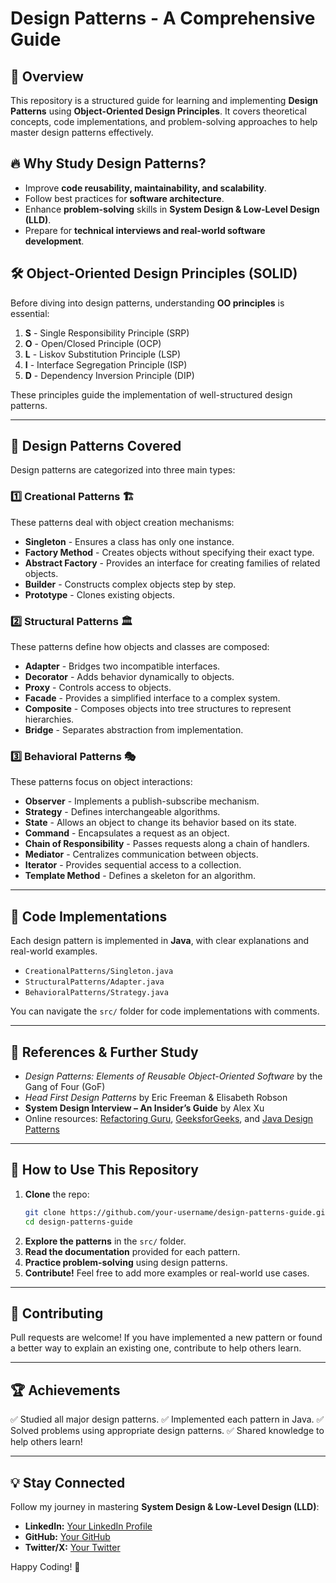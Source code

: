 # Design Patterns - A Comprehensive Guide

## 📌 Overview
This repository is a structured guide for learning and implementing **Design Patterns** using **Object-Oriented Design Principles**. It covers theoretical concepts, code implementations, and problem-solving approaches to help master design patterns effectively.

## 🔥 Why Study Design Patterns?
- Improve **code reusability, maintainability, and scalability**.
- Follow best practices for **software architecture**.
- Enhance **problem-solving** skills in **System Design & Low-Level Design (LLD)**.
- Prepare for **technical interviews and real-world software development**.

## 🛠️ Object-Oriented Design Principles (SOLID)
Before diving into design patterns, understanding **OO principles** is essential:
1. **S** - Single Responsibility Principle (SRP)
2. **O** - Open/Closed Principle (OCP)
3. **L** - Liskov Substitution Principle (LSP)
4. **I** - Interface Segregation Principle (ISP)
5. **D** - Dependency Inversion Principle (DIP)

These principles guide the implementation of well-structured design patterns.

---

## 📂 Design Patterns Covered
Design patterns are categorized into three main types:

### 1️⃣ Creational Patterns 🏗️
These patterns deal with object creation mechanisms:
- **Singleton** - Ensures a class has only one instance.
- **Factory Method** - Creates objects without specifying their exact type.
- **Abstract Factory** - Provides an interface for creating families of related objects.
- **Builder** - Constructs complex objects step by step.
- **Prototype** - Clones existing objects.

### 2️⃣ Structural Patterns 🏛️
These patterns define how objects and classes are composed:
- **Adapter** - Bridges two incompatible interfaces.
- **Decorator** - Adds behavior dynamically to objects.
- **Proxy** - Controls access to objects.
- **Facade** - Provides a simplified interface to a complex system.
- **Composite** - Composes objects into tree structures to represent hierarchies.
- **Bridge** - Separates abstraction from implementation.


### 3️⃣ Behavioral Patterns 🎭
These patterns focus on object interactions:
- **Observer** - Implements a publish-subscribe mechanism.
- **Strategy** - Defines interchangeable algorithms.
- **State** - Allows an object to change its behavior based on its state.
- **Command** - Encapsulates a request as an object.
- **Chain of Responsibility** - Passes requests along a chain of handlers.
- **Mediator** - Centralizes communication between objects.
- **Iterator** - Provides sequential access to a collection.
- **Template Method** - Defines a skeleton for an algorithm.
---

## 📜 Code Implementations
Each design pattern is implemented in **Java**, with clear explanations and real-world examples.
- `CreationalPatterns/Singleton.java`
- `StructuralPatterns/Adapter.java`
- `BehavioralPatterns/Strategy.java`

You can navigate the `src/` folder for code implementations with comments.

---
## 📖 References & Further Study
- *Design Patterns: Elements of Reusable Object-Oriented Software* by the Gang of Four (GoF)
- *Head First Design Patterns* by Eric Freeman & Elisabeth Robson
- **System Design Interview – An Insider’s Guide** by Alex Xu
- Online resources: [Refactoring Guru](https://refactoring.guru/), [GeeksforGeeks](https://www.geeksforgeeks.org/), and [Java Design Patterns](https://java-design-patterns.com/)

---

## 🎯 How to Use This Repository
1. **Clone** the repo:
   ```sh
   git clone https://github.com/your-username/design-patterns-guide.git
   cd design-patterns-guide
   ```
2. **Explore the patterns** in the `src/` folder.
3. **Read the documentation** provided for each pattern.
4. **Practice problem-solving** using design patterns.
5. **Contribute!** Feel free to add more examples or real-world use cases.

---

## 🤝 Contributing
Pull requests are welcome! If you have implemented a new pattern or found a better way to explain an existing one, contribute to help others learn.

---

## 🏆 Achievements
✅ Studied all major design patterns.
✅ Implemented each pattern in Java.
✅ Solved problems using appropriate design patterns.
✅ Shared knowledge to help others learn!

---

## 💡 Stay Connected
Follow my journey in mastering **System Design & Low-Level Design (LLD)**:
- **LinkedIn:** [Your LinkedIn Profile](https://linkedin.com/in/your-profile)
- **GitHub:** [Your GitHub](https://github.com/your-username)
- **Twitter/X:** [Your Twitter](https://twitter.com/your-handle)

Happy Coding! 🚀

